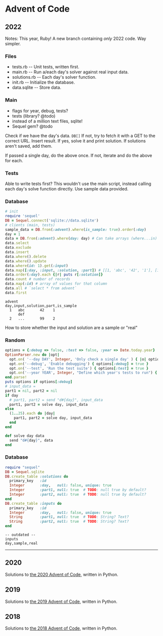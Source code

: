 # Advent of Code

## 2022

Notes:
This year, Ruby!
A new branch containing _only_ 2022 code. Way simpler.

### Files
- tests.rb     -- Unit tests, written first.
- main.rb      -- Run a/each day's solver against real input data.
- solutions.rb -- Each day's solver function.
- init.rb      -- Initialize the database.
- data.sqlite  -- Store data.

### Main
- flags for year, debug, tests?
- tests (library? @todo)
- instead of a million text files, sqlite!
- Sequel gem? @todo

Check if we have the day's data. `DB[]`
If not, try to fetch it with a GET to the correct URL. Insert result.
If yes, solve it and print solution. If solutions aren't saved, add them.

If passed a single day, do the above once.
If not, iterate and do the above for each.


### Tests
Able to write tests first?
This wouldn't use the main script, instead calling each day's solve function directly.
Use sample data provided.

### Database
```ruby
# init
require 'sequel'
DB = Sequel.connect('sqlite://data.sqlite')
# clients (main, tests)
sample_data = DB.from(:advent).where(is_sample: true).order(:day)
day = 1
data = DB.from(:advent).where(day: day) # Can take arrays (where...in) , ranges: posts.where(stamp: (Date.today - 14)..(Date.today - 7))
data.select
data.exclude
data.insert
data.where().delete
data.where().update
data.where(id: 1).get(:input)
data.map([:day, :input, :solution, :part]) # [[1, 'abc', '42', '1'], [1, 'def', 99, 2]]
data.order(:day).each {|r| puts r[:solution]}
data.count # number of records
data.map(:id) # array of values for that column
data.all # `select * from advent`
data.first
```
```csv
advent
day,input,solution,part,is_sample
  1   abc       42    1
      def
  2   ...       99    2
```
How to store whether the input and solution are a sample or "real"

### Random
```ruby
options = {:debug => false, :test => false, :year => Date.today.year}
OptionParser.new do |opt|
  opt.on( '--day DAY', Integer, 'Only check a single day' ) { |o| options[:day] = o }
  opt.on('--debug', 'Enable debugging') { options[:debug] = true }
  opt.on('--test', 'Run the test suite') { options[:test] = true }
  opt.on('--year YEAR', Integer, "Define which year's tests to run") { |o| options[:year] = o }
end.parse!
puts options if options[:debug]
# input_data =
part1 = nil, part2 = nil
if day
  # part1, part2 = send "d#{day}", input_data
  part1, part2 = solve day, input_data
else
  (1..25).each do |day|
    part1, part2 = solve day, input_data
  end
end

def solve day data
  send "d#{day}", data
end
```

### Database
```ruby
require "sequel"
DB = Sequel.sqlite
DB.create_table :solutions do
  primary_key   :id
  Integer       :day,   null: false, unique: true
  Integer       :part1, null: true  # TODO: null true by default?
  Integer       :part2, null: true  # TODO: null true by default?
end
DB.create_table :inputs do
  primary_key   :id
  Integer       :day,   null: false, unique: true
  String        :part1, null: true  # TODO: String? Text?
  String        :part2, null: true  # TODO: String? Text?
end
```
```csv
-- outdated --
inputs
day,sample,real
```

---

## 2020

Solutions to [the 2020 Advent of Code](https://adventofcode.com/2020), written in Python.

## 2019

Solutions to [the 2019 Advent of Code](https://adventofcode.com/2019), written in Python.

## 2018

Solutions to [the 2018 Advent of Code](https://adventofcode.com/2018), written in Python.
